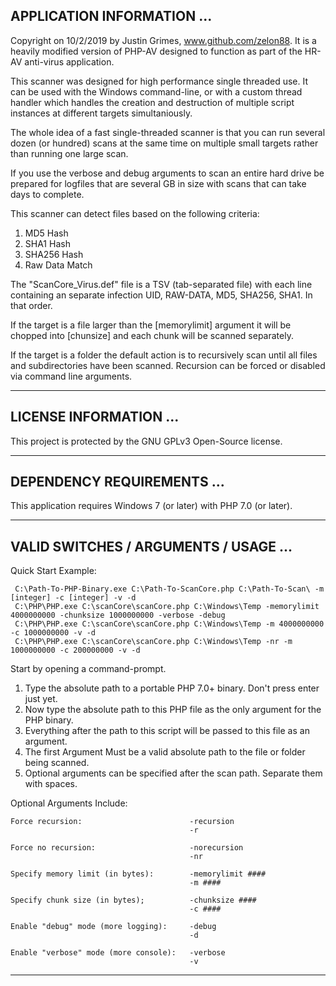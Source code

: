 ## APPLICATION INFORMATION ...

Copyright on 10/2/2019 by Justin Grimes, www.github.com/zelon88. It is a heavily modified version of PHP-AV designed to function as part of the HR-AV anti-virus application.

This scanner was designed for high performance single threaded use. It can be used with the Windows command-line, or with a custom thread handler which handles the creation and destruction of multiple script instances at different targets simultaniously. 

The whole idea of a fast single-threaded scanner is that you can run several dozen (or hundred) scans at the same time on multiple small targets rather than running one large scan. 

If you use the verbose and debug arguments to scan an entire hard drive be prepared for logfiles that are several GB in size with  scans that can take days to complete. 

This scanner can detect files based on the following criteria:

1. MD5 Hash
2. SHA1 Hash
3. SHA256 Hash
4. Raw Data Match

The "ScanCore_Virus.def" file is a TSV (tab-separated file) with each line containing an separate infection UID, RAW-DATA, MD5, SHA256, SHA1. In that order. 

If the target is a file larger than the [memorylimit] argument it will be chopped into [chunsize] and each chunk will be scanned separately. 

If the target is a folder the default action is to recursively scan until all files and subdirectories have been scanned. Recursion can be forced or disabled via command line arguments.

-----------------------------------------------------------------------------------

## LICENSE INFORMATION ...

This project is protected by the GNU GPLv3 Open-Source license.

-----------------------------------------------------------------------------------

## DEPENDENCY REQUIREMENTS ... 

This application requires Windows 7 (or later) with PHP 7.0 (or later).
  
-----------------------------------------------------------------------------------

## VALID SWITCHES / ARGUMENTS / USAGE ...

Quick Start Example:

     C:\Path-To-PHP-Binary.exe C:\Path-To-ScanCore.php C:\Path-To-Scan\ -m [integer] -c [integer] -v -d
     C:\PHP\PHP.exe C:\scanCore\scanCore.php C:\Windows\Temp -memorylimit 4000000000 -chunksize 1000000000 -verbose -debug
     C:\PHP\PHP.exe C:\scanCore\scanCore.php C:\Windows\Temp -m 4000000000 -c 1000000000 -v -d
     C:\PHP\PHP.exe C:\scanCore\scanCore.php C:\Windows\Temp -nr -m 1000000000 -c 200000000 -v -d 

Start by opening a command-prompt.
1. Type the absolute path to a portable PHP 7.0+ binary. Don't press enter just yet.
2. Now type the absolute path to this PHP file as the only argument for the PHP binary.
3. Everything after the path to this script will be passed to this file as an argument.
4. The first Argument Must be a valid absolute path to the file or folder being scanned.
5. Optional arguments can be specified after the scan path. Separate them with spaces.
  
Optional Arguments Include:

    Force recursion:                        -recursion
                                            -r

    Force no recursion:                     -norecursion
                                            -nr

    Specify memory limit (in bytes):        -memorylimit ####
                                            -m ####

    Specify chunk size (in bytes);          -chunksize ####
                                            -c ####

    Enable "debug" mode (more logging):     -debug
                                            -d

    Enable "verbose" mode (more console):   -verbose
                                            -v             

-----------------------------------------------------------------------------------
